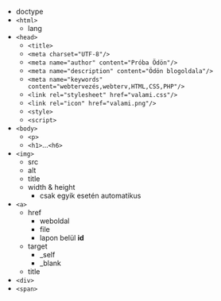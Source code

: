 - doctype
- `<html>`
    - lang
- `<head>`
    - `<title>`
    - `<meta charset="UTF-8"/>`
    - `<meta name="author" content="Próba Ödön"/>`
    - `<meta name="description" content="Ödön blogoldala"/>`
    - `<meta name="keywords" content="webtervezés,webterv,HTML,CSS,PHP"/>`
    - `<link rel="stylesheet" href="valami.css"/>`
    - `<link rel="icon" href="valami.png"/>`
    - `<style>`
    - `<script>`
- `<body>`
    - `<p>`
    - `<h1>`...`<h6>`
- `<img>`
    - src
    - alt
    - title
    - width & height
        - csak egyik esetén automatikus
- `<a>`
    - href
        - weboldal
        - file
        - lapon belül **id**
    - target
        - _self
        - _blank
    - title
- `<div>` 
- `<span>`
